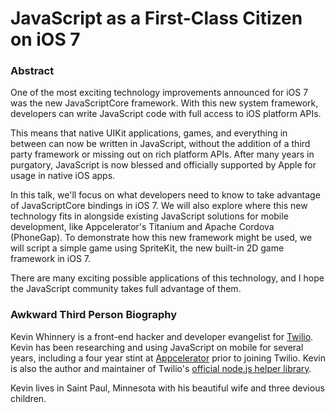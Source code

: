 # JavaScript as a First-Class Citizen on iOS 7

### Abstract
One of the most exciting technology improvements announced for iOS 7 was the new JavaScriptCore framework.  With this new system framework, developers can write JavaScript code with full access to iOS platform APIs. 

This means that native UIKit applications, games, and everything in between can now be written in JavaScript, without the addition of a third party framework or missing out on rich platform APIs.  After many years in purgatory, JavaScript is now blessed and officially supported by Apple for usage in native iOS apps.

In this talk, we'll focus on what developers need to know to take advantage of JavaScriptCore bindings in iOS 7.  We will also explore where this new technology fits in alongside existing JavaScript solutions for mobile development, like Appcelerator's Titanium and Apache Cordova (PhoneGap).  To demonstrate how this new framework might be used, we will script a simple game using SpriteKit, the new built-in 2D game framework in iOS 7.

There are many exciting possible applications of this technology, and I hope the JavaScript community takes full advantage of them.

### Awkward Third Person Biography
Kevin Whinnery is a front-end hacker and developer evangelist for [Twilio](http://www.twilio.com).  Kevin has been researching and using JavaScript on mobile for several years, including a four year stint at [Appcelerator](http://www.appcelerator.com) prior to joining Twilio. Kevin is also the author and maintainer of Twilio's [official node.js helper library](http://twilio.github.io/twilio-node/).

Kevin lives in Saint Paul, Minnesota with his beautiful wife and three devious children.